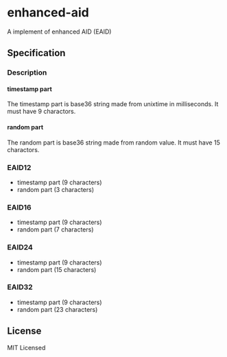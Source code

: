 # enhanced-aid
A implement of enhanced AID (EAID)

## Specification
### Description
#### timestamp part
The timestamp part is base36 string made from unixtime in milliseconds.
It must have 9 charactors.

#### random part
The random part is base36 string made from random value.
It must have 15 charactors.

### EAID12
- timestamp part (9 characters)
- random part (3 characters)
### EAID16
- timestamp part (9 characters)
- random part (7 characters)
### EAID24
- timestamp part (9 characters)
- random part (15 characters)
### EAID32
- timestamp part (9 characters)
- random part (23 characters)

## License
MIT Licensed
